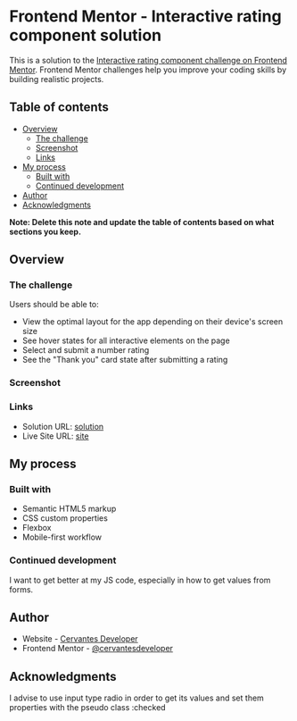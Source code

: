 # Frontend Mentor - Interactive rating component solution

This is a solution to the [Interactive rating component challenge on Frontend Mentor](https://www.frontendmentor.io/challenges/interactive-rating-component-koxpeBUmI). Frontend Mentor challenges help you improve your coding skills by building realistic projects. 

## Table of contents

- [Overview](#overview)
  - [The challenge](#the-challenge)
  - [Screenshot](#screenshot)
  - [Links](#links)
- [My process](#my-process)
  - [Built with](#built-with)
  - [Continued development](#continued-development)
- [Author](#author)
- [Acknowledgments](#acknowledgments)

**Note: Delete this note and update the table of contents based on what sections you keep.**

## Overview

### The challenge

Users should be able to:

- View the optimal layout for the app depending on their device's screen size
- See hover states for all interactive elements on the page
- Select and submit a number rating
- See the "Thank you" card state after submitting a rating

### Screenshot

### Links

- Solution URL: [solution](https://github.com/cervantesdeveloper/fem_13_rating-comonent.git)
- Live Site URL: [site](https://fem-13-ratingcomponent.netlify.app/)

## My process

### Built with

- Semantic HTML5 markup
- CSS custom properties
- Flexbox
- Mobile-first workflow

### Continued development

I want to  get better at my JS code, especially in how to get values from forms.

## Author

- Website - [Cervantes Developer](https://cervantesdeveloper.com/)
- Frontend Mentor - [@cervantesdeveloper](https://www.frontendmentor.io/profile/cervantesdeveloper)

## Acknowledgments

I advise to use input type radio in order to get its values and set them properties with the pseudo class :checked


